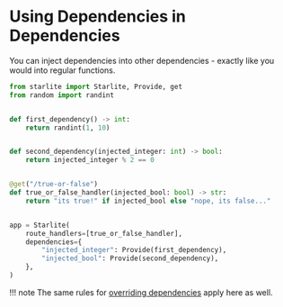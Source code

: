 # Using Dependencies in Dependencies

You can inject dependencies into other dependencies - exactly like you would into regular functions.

```python
from starlite import Starlite, Provide, get
from random import randint


def first_dependency() -> int:
    return randint(1, 10)


def second_dependency(injected_integer: int) -> bool:
    return injected_integer % 2 == 0


@get("/true-or-false")
def true_or_false_handler(injected_bool: bool) -> str:
    return "its true!" if injected_bool else "nope, its false..."


app = Starlite(
    route_handlers=[true_or_false_handler],
    dependencies={
        "injected_integer": Provide(first_dependency),
        "injected_bool": Provide(second_dependency),
    },
)
```

!!! note
    The same rules for [overriding dependencies](2-overriding-dependencies.md) apply here as well.
